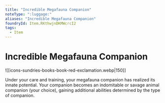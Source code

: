 ```yaml
---
title: "Incredible Megafauna Companion"
noteType: ":luggage:"
aliases: "Incredible Megafauna Companion"
foundryId: Item.RKthwjnDKMWcrcI2
tags:
  - Item
---
```


# Incredible Megafauna Companion
![[icons-sundries-books-book-red-exclamation.webp|150]]

Under your care and training, your megafauna companion has realized its innate potential. Your companion becomes an indomitable or savage animal companion (your choice), gaining additional abilities determined by the type of companion.

